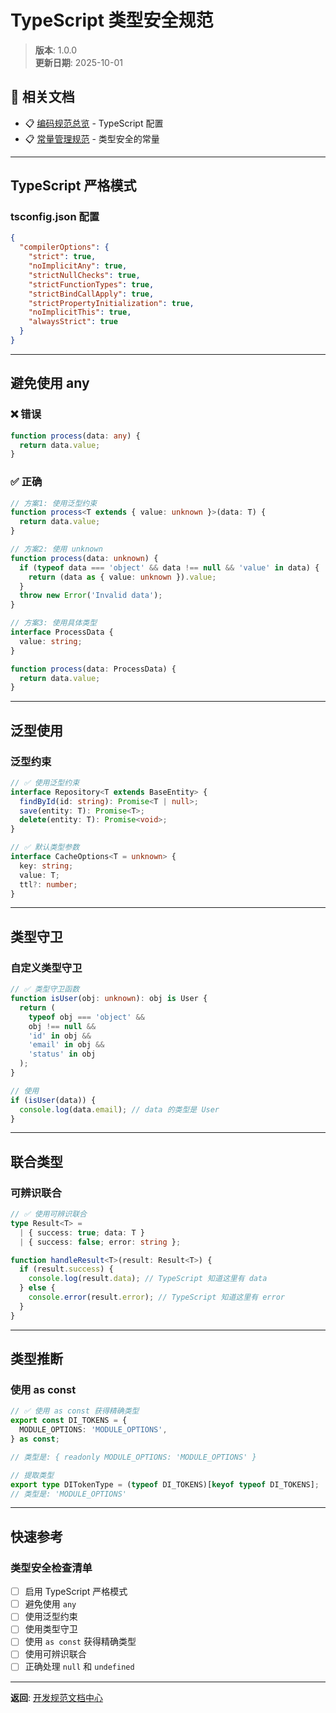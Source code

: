 # TypeScript 类型安全规范

> **版本**: 1.0.0  
> **更新日期**: 2025-10-01

## 📖 相关文档

- 📋 [编码规范总览](./01-coding-standards.md) - TypeScript 配置
- 📋 [常量管理规范](./03-constants-management.md) - 类型安全的常量

---

## TypeScript 严格模式

### tsconfig.json 配置

```json
{
  "compilerOptions": {
    "strict": true,
    "noImplicitAny": true,
    "strictNullChecks": true,
    "strictFunctionTypes": true,
    "strictBindCallApply": true,
    "strictPropertyInitialization": true,
    "noImplicitThis": true,
    "alwaysStrict": true
  }
}
```

---

## 避免使用 any

### ❌ 错误

```typescript
function process(data: any) {
  return data.value;
}
```

### ✅ 正确

```typescript
// 方案1: 使用泛型约束
function process<T extends { value: unknown }>(data: T) {
  return data.value;
}

// 方案2: 使用 unknown
function process(data: unknown) {
  if (typeof data === 'object' && data !== null && 'value' in data) {
    return (data as { value: unknown }).value;
  }
  throw new Error('Invalid data');
}

// 方案3: 使用具体类型
interface ProcessData {
  value: string;
}

function process(data: ProcessData) {
  return data.value;
}
```

---

## 泛型使用

### 泛型约束

```typescript
// ✅ 使用泛型约束
interface Repository<T extends BaseEntity> {
  findById(id: string): Promise<T | null>;
  save(entity: T): Promise<T>;
  delete(entity: T): Promise<void>;
}

// ✅ 默认类型参数
interface CacheOptions<T = unknown> {
  key: string;
  value: T;
  ttl?: number;
}
```

---

## 类型守卫

### 自定义类型守卫

```typescript
// ✅ 类型守卫函数
function isUser(obj: unknown): obj is User {
  return (
    typeof obj === 'object' &&
    obj !== null &&
    'id' in obj &&
    'email' in obj &&
    'status' in obj
  );
}

// 使用
if (isUser(data)) {
  console.log(data.email); // data 的类型是 User
}
```

---

## 联合类型

### 可辨识联合

```typescript
// ✅ 使用可辨识联合
type Result<T> =
  | { success: true; data: T }
  | { success: false; error: string };

function handleResult<T>(result: Result<T>) {
  if (result.success) {
    console.log(result.data); // TypeScript 知道这里有 data
  } else {
    console.error(result.error); // TypeScript 知道这里有 error
  }
}
```

---

## 类型推断

### 使用 as const

```typescript
// ✅ 使用 as const 获得精确类型
export const DI_TOKENS = {
  MODULE_OPTIONS: 'MODULE_OPTIONS',
} as const;

// 类型是: { readonly MODULE_OPTIONS: 'MODULE_OPTIONS' }

// 提取类型
export type DITokenType = (typeof DI_TOKENS)[keyof typeof DI_TOKENS];
// 类型是: 'MODULE_OPTIONS'
```

---

## 快速参考

### 类型安全检查清单

- [ ] 启用 TypeScript 严格模式
- [ ] 避免使用 `any`
- [ ] 使用泛型约束
- [ ] 使用类型守卫
- [ ] 使用 `as const` 获得精确类型
- [ ] 使用可辨识联合
- [ ] 正确处理 `null` 和 `undefined`

---

**返回**: [开发规范文档中心](./README.md)
